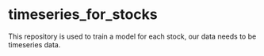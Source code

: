 # timeseries_for_stocks
This repository is used to train a model for each stock, our data needs to be timeseries data.

